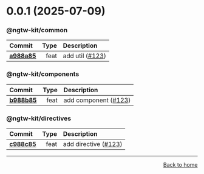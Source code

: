 # <a name="0.0.1"></a> 0.0.1 (2025-07-09)

### @ngtw-kit/common

| Commit          | Type | Description         |
| :-------------- | ---: | :------------------ |
| **[a988a85]()** | feat | add util ([#123]()) |

### @ngtw-kit/components

| Commit          | Type | Description              |
| :-------------- | ---: | :----------------------- |
| **[b988b85]()** | feat | add component ([#123]()) |

### @ngtw-kit/directives

| Commit          | Type | Description              |
| :-------------- | ---: | :----------------------- |
| **[c988c85]()** | feat | add directive ([#123]()) |

---

<a name="home" href="README.md" style="display:flex; justify-content: flex-end">
  Back to home
</a>
